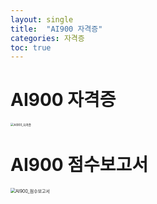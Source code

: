 ```yaml
---
layout: single
title:  "AI900 자격증"
categories: 자격증
toc: true
---
```


# AI900 자격증
<img src="D:\Batter2-github-blog\Batter2.github.io\images\2023-03-31-AI900 자격증\AI900_자격증.jpg" alt="AI900_자격증" style="zoom:33%;" />

# AI900 점수보고서
<img src="D:\Batter2-github-blog\Batter2.github.io\images\2023-03-31-AI900 자격증\AI900_점수보고서.jpg" alt="AI900_점수보고서" style="zoom:50%;" />
